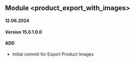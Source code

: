 ## Module <product_export_with_images>

#### 12.06.2024
#### Version 15.0.1.0.0
#### ADD
- Initial commit for Export Product Images
